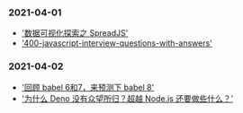 ### 2021-04-01

- ['数据可视化探索之 SpreadJS'](https://juejin.cn/post/6955998176549535758)
- ['400-javascript-interview-questions-with-answers'](https://dev.to/worldindev/400-javascript-interview-questions-with-answers-2fcj#what-are-classes-in-es6)

### 2021-04-02

- ['回顾 babel 6和7，来预测下 babel 8'](https://juejin.cn/post/6956224866312060942)
- ['为什么 Deno 没有众望所归？超越 Node.js 还要做些什么？'](https://juejin.cn/post/6956461134299955213)
